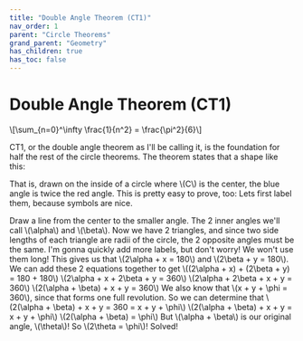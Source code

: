 ```yaml
---
title: "Double Angle Theorem (CT1)"
nav_order: 1
parent: "Circle Theorems"
grand_parent: "Geometry"
has_children: true
has_toc: false
---
```


# Double Angle Theorem (CT1)

\\[\sum_{n=0}^\infty \frac{1}{n^2} = \frac{\pi^2}{6}\\]

CT1, or the double angle theorem as I'll be calling it, is the foundation for half the rest of the circle theorems. The theorem states that a shape like this:

That is, drawn on the inside of a circle where \\(C\\) is the center, the blue angle is twice the red angle.
This is pretty easy to prove, too:
Lets first label them, because symbols are nice.

Draw a line from the center to the smaller angle.
The 2 inner angles we'll call \\(\alpha\\) and \\(\beta\\).
Now we have 2 triangles, and since two side lengths of each triangle are radii of the circle, the 2 opposite angles must be the same.
I'm gonna quickly add more labels, but don't worry! We won't use them long!
This gives us that \\(2\alpha + x = 180\\) and \\(2\beta + y = 180\\). We can add these 2 equations together to get 
\\((2\alpha + x) + (2\beta + y) = 180 + 180\\)
\\(2\alpha + x + 2\beta + y = 360\\)
\\(2\alpha + 2\beta + x + y = 360\\)
\\(2(\alpha + \beta) + x + y = 360\\)
We also know that \\(x + y + \phi = 360\\), since that forms one full revolution. So we can determine that
\\(2(\alpha + \beta) + x + y = 360 = x + y + \phi\\)
\\(2(\alpha + \beta) + x + y = x + y + \phi\\)
\\(2(\alpha + \beta) = \phi\\)
But \\(\alpha + \beta\\) is our original angle, \\(\theta\\)! So \\(2\theta = \phi\\)!
Solved!
